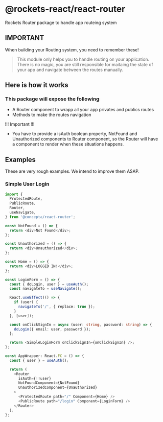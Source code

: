 # @rockets-react/react-router

Rockets Router package to handle app routeing system

## IMPORTANT

When building your Routing system, you need to remember these!

> This module only helps you to handle routing on your application. There is no magic, you are still responsible for
> maitaing the state of your app and navigate between the routes manually.

## Here is how it works

### This package will expose the following

- A Router component to wrapp all your app privates and publics routes
- Methods to make the routes navigation

!!! Important !!!

- You have to provide a isAuth boolean property, NotFound and Unauthorized components to Router component, so the Router will have a component to render when these situations happens.

## Examples

These are very rough examples. We intend to improve them ASAP.

### Simple User Login

```typescript
import {
  ProtectedRoute,
  PublicRoute,
  Router,
  useNavigate,
} from '@concepta/react-router';

const NotFound = () => {
  return <div>Not Found</div>;
};

const Unauthorized = () => {
  return <div>Unauthorized</div>;
};

const Home = () => {
  return <div>LOGGED IN!</div>;
};

const LoginForm = () => {
  const { doLogin, user } = useAuth();
  const navigateTo = useNavigate();

  React.useEffect(() => {
    if (user) {
      navigateTo('/', { replace: true });
    }
  }, [user]);

  const onClickSignIn = async (user: string, password: string) => {
    doLogin({ email: user, password });
  };

  return <SimpleLoginForm onClickSignIn={onClickSignIn} />;
};

const AppWrapper: React.FC = () => {
  const { user } = useAuth();

  return (
    <Router
      isAuth={!!user}
      NotFoundComponent={NotFound}
      UnauthorizedComponent={Unauthorized}
    >
      <ProtectedRoute path="/" Component={Home} />
      <PublicRoute path="/login" Component={LoginForm} />
    </Router>
  );
};
```
